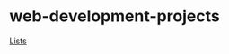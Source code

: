 # web-development-projects

[Lists](https://github.com/juliabaz/web-development-projects/blob/c03edb88124824e6ed3d6dd28a0c398ef499a0d9/Lists.html)
